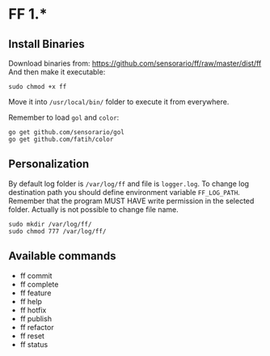 # FF 1.*

## Install Binaries

Download binaries from: https://github.com/sensorario/ff/raw/master/dist/ff
And then make it executable:

    sudo chmod +x ff

Move it into `/usr/local/bin/` folder to execute it from everywhere.

Remember to load `gol` and `color`:

    go get github.com/sensorario/gol
    go get github.com/fatih/color

## Personalization

By default log folder is `/var/log/ff` and file is `logger.log`.  To change log destination path you  should define environment variable `FF_LOG_PATH`.  Remember that the program MUST HAVE write permission in the selected folder. Actually is not possible to change file name.

    sudo mkdir /var/log/ff/
    sudo chmod 777 /var/log/ff/

## Available commands

 - ff commit
 - ff complete
 - ff feature
 - ff help
 - ff hotfix
 - ff publish
 - ff refactor
 - ff reset
 - ff status
